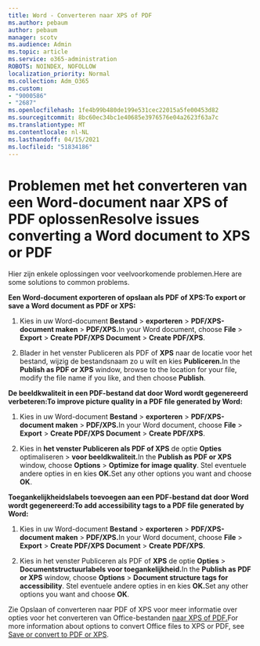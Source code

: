 ```yaml
---
title: Word - Converteren naar XPS of PDF
ms.author: pebaum
author: pebaum
manager: scotv
ms.audience: Admin
ms.topic: article
ms.service: o365-administration
ROBOTS: NOINDEX, NOFOLLOW
localization_priority: Normal
ms.collection: Adm_O365
ms.custom:
- "9000586"
- "2687"
ms.openlocfilehash: 1fe4b99b480de199e531cec22015a5fe00453d82
ms.sourcegitcommit: 8bc60ec34bc1e40685e3976576e04a2623f63a7c
ms.translationtype: MT
ms.contentlocale: nl-NL
ms.lasthandoff: 04/15/2021
ms.locfileid: "51834186"
---
```

# <a name="resolve-issues-converting-a-word-document-to-xps-or-pdf"></a><span data-ttu-id="5d544-102">Problemen met het converteren van een Word-document naar XPS of PDF oplossen</span><span class="sxs-lookup"><span data-stu-id="5d544-102">Resolve issues converting a Word document to XPS or PDF</span></span>

<span data-ttu-id="5d544-103">Hier zijn enkele oplossingen voor veelvoorkomende problemen.</span><span class="sxs-lookup"><span data-stu-id="5d544-103">Here are some solutions to common problems.</span></span> 

<span data-ttu-id="5d544-104">**Een Word-document exporteren of opslaan als PDF of XPS:**</span><span class="sxs-lookup"><span data-stu-id="5d544-104">**To export or save a Word document as PDF or XPS:**</span></span>

1. <span data-ttu-id="5d544-105">Kies in uw Word-document **Bestand**  >  **exporteren**  >  **PDF/XPS-document maken**  >  **PDF/XPS.**</span><span class="sxs-lookup"><span data-stu-id="5d544-105">In your Word document, choose  **File** > **Export** > **Create PDF/XPS Document** > **Create PDF/XPS**.</span></span>

2. <span data-ttu-id="5d544-106">Blader in het venster Publiceren als PDF of **XPS** naar de locatie voor het bestand, wijzig de bestandsnaam zo u wilt en kies **Publiceren.**</span><span class="sxs-lookup"><span data-stu-id="5d544-106">In the **Publish as PDF or XPS** window, browse to the location for your file, modify the file name if you like, and then choose **Publish**.</span></span>

<span data-ttu-id="5d544-107">**De beeldkwaliteit in een PDF-bestand dat door Word wordt gegenereerd verbeteren:**</span><span class="sxs-lookup"><span data-stu-id="5d544-107">**To improve picture quality in a PDF file generated by Word:**</span></span>

1. <span data-ttu-id="5d544-108">Kies in uw Word-document **Bestand**  >  **exporteren**  >  **PDF/XPS-document maken**  >  **PDF/XPS.**</span><span class="sxs-lookup"><span data-stu-id="5d544-108">In your Word document, choose  **File** > **Export** > **Create PDF/XPS Document** > **Create PDF/XPS**.</span></span>

2. <span data-ttu-id="5d544-109">Kies in **het venster Publiceren als PDF of XPS** de optie **Opties** optimaliseren  >  **voor beeldkwaliteit.**</span><span class="sxs-lookup"><span data-stu-id="5d544-109">In the **Publish as PDF or XPS** window, choose **Options** > **Optimize for image quality**.</span></span> <span data-ttu-id="5d544-110">Stel eventuele andere opties in en kies **OK.**</span><span class="sxs-lookup"><span data-stu-id="5d544-110">Set any other options you want and choose **OK**.</span></span> 

<span data-ttu-id="5d544-111">**Toegankelijkheidslabels toevoegen aan een PDF-bestand dat door Word wordt gegenereerd:**</span><span class="sxs-lookup"><span data-stu-id="5d544-111">**To add accessibility tags to a PDF file generated by Word:**</span></span>
 
1. <span data-ttu-id="5d544-112">Kies in uw Word-document **Bestand**  >  **exporteren**  >  **PDF/XPS-document maken**  >  **PDF/XPS.**</span><span class="sxs-lookup"><span data-stu-id="5d544-112">In your Word document, choose  **File** > **Export** > **Create PDF/XPS Document** > **Create PDF/XPS**.</span></span>

2. <span data-ttu-id="5d544-113">Kies in het venster Publiceren als PDF of **XPS** de optie **Opties**  >  **Documentstructuurlabels voor toegankelijkheid.**</span><span class="sxs-lookup"><span data-stu-id="5d544-113">In the **Publish as PDF or XPS** window, choose **Options** > **Document structure tags for accessibility**.</span></span> <span data-ttu-id="5d544-114">Stel eventuele andere opties in en kies **OK.**</span><span class="sxs-lookup"><span data-stu-id="5d544-114">Set any other options you want and choose **OK**.</span></span>

<span data-ttu-id="5d544-115">Zie Opslaan of converteren naar PDF of XPS voor meer informatie over opties voor het converteren van Office-bestanden [naar XPS of PDF.](https://support.office.com/article/d85416c5-7d77-4fd6-a216-6f4bf7c7c110)</span><span class="sxs-lookup"><span data-stu-id="5d544-115">For more information about options to convert Office files to XPS or PDF, see [Save or convert to PDF or XPS](https://support.office.com/article/d85416c5-7d77-4fd6-a216-6f4bf7c7c110).</span></span>